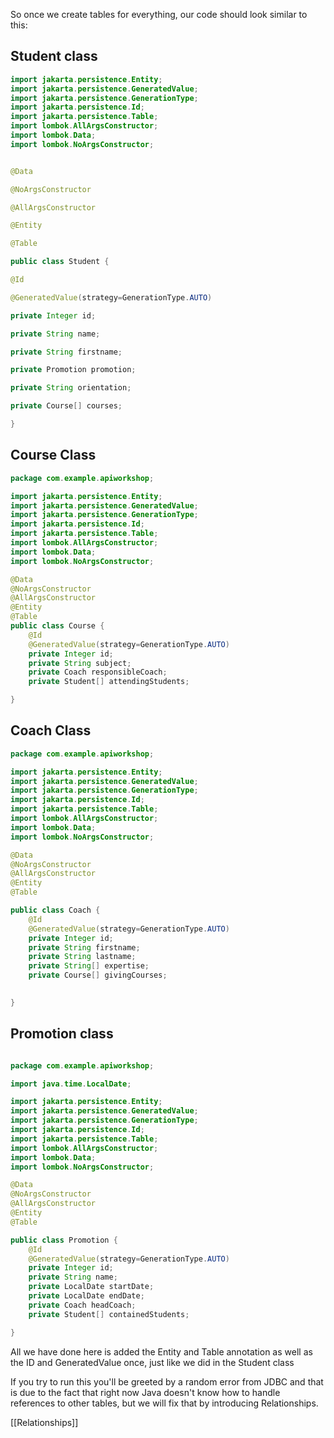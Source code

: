 So once we create tables for everything, our code should look similar to this:

## Student class

```Java
import jakarta.persistence.Entity;
import jakarta.persistence.GeneratedValue;
import jakarta.persistence.GenerationType;
import jakarta.persistence.Id;
import jakarta.persistence.Table;
import lombok.AllArgsConstructor;
import lombok.Data;
import lombok.NoArgsConstructor;


@Data

@NoArgsConstructor

@AllArgsConstructor

@Entity

@Table

public class Student {

@Id

@GeneratedValue(strategy=GenerationType.AUTO)

private Integer id;

private String name;

private String firstname;

private Promotion promotion;

private String orientation;

private Course[] courses;

}
```

## Course Class

```Java
package com.example.apiworkshop;

import jakarta.persistence.Entity;
import jakarta.persistence.GeneratedValue;
import jakarta.persistence.GenerationType;
import jakarta.persistence.Id;
import jakarta.persistence.Table;
import lombok.AllArgsConstructor;
import lombok.Data;
import lombok.NoArgsConstructor;

@Data
@NoArgsConstructor
@AllArgsConstructor
@Entity
@Table
public class Course {
	@Id
	@GeneratedValue(strategy=GenerationType.AUTO)
	private Integer id;
	private String subject;
	private Coach responsibleCoach;
	private Student[] attendingStudents;

}

```

## Coach Class

```Java
package com.example.apiworkshop;

import jakarta.persistence.Entity;
import jakarta.persistence.GeneratedValue;
import jakarta.persistence.GenerationType;
import jakarta.persistence.Id;
import jakarta.persistence.Table;
import lombok.AllArgsConstructor;
import lombok.Data;
import lombok.NoArgsConstructor;

@Data
@NoArgsConstructor
@AllArgsConstructor
@Entity
@Table

public class Coach {
	@Id
	@GeneratedValue(strategy=GenerationType.AUTO)
	private Integer id;
	private String firstname;
	private String lastname;
	private String[] expertise;
	private Course[] givingCourses;
	

}

```


## Promotion class

```Java

package com.example.apiworkshop;

import java.time.LocalDate;

import jakarta.persistence.Entity;
import jakarta.persistence.GeneratedValue;
import jakarta.persistence.GenerationType;
import jakarta.persistence.Id;
import jakarta.persistence.Table;
import lombok.AllArgsConstructor;
import lombok.Data;
import lombok.NoArgsConstructor;

@Data
@NoArgsConstructor
@AllArgsConstructor
@Entity
@Table

public class Promotion {
	@Id
	@GeneratedValue(strategy=GenerationType.AUTO)
	private Integer id;
	private String name;
	private LocalDate startDate;
	private LocalDate endDate;
	private Coach headCoach;
	private Student[] containedStudents;

}

```

All we have done here is added the Entity and Table annotation as well as the ID and GeneratedValue once, just like we did in the Student class

If you try to run this you'll be greeted by a random error from JDBC and that is due to the fact that right now Java doesn't know how to handle references to other tables, but we will fix that by introducing Relationships.

[[Relationships]]